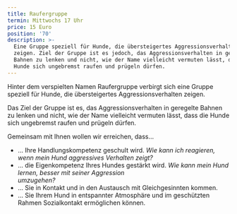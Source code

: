 ```yaml
---
title: Raufergruppe
termin: Mittwochs 17 Uhr
price: 15 Euro
position: '70'
description: >-
  Eine Gruppe speziell für Hunde, die übersteigertes Aggressionsverhalten
  zeigen. Ziel der Gruppe ist es jedoch, das Aggressionsverhalten in geregelte
  Bahnen zu lenken und nicht, wie der Name vielleicht vermuten lässt, dass die
  Hunde sich ungebremst raufen und prügeln dürfen.
---
```

Hinter dem verspielten Namen Raufergruppe verbirgt sich eine Gruppe speziell für Hunde, die übersteigertes Aggressionsverhalten zeigen. 

Das Ziel der Gruppe ist es, das Aggressionsverhalten in geregelte Bahnen zu lenken und nicht, wie der Name vielleicht vermuten lässt, dass die Hunde sich ungebremst raufen und prügeln dürfen.

Gemeinsam mit Ihnen wollen wir erreichen, dass…

* … Ihre Handlungskompetenz geschult wird. _Wie kann ich reagieren, wenn mein Hund aggressives Verhalten zeigt?_
* ... die Eigenkompetenz Ihres Hundes gestärkt wird. _Wie kann mein Hund lernen, besser mit seiner Aggression_\
     _umzugehen?_
* … Sie in Kontakt und in den Austausch mit Gleichgesinnten kommen.
* … Sie Ihrem Hund in entspannter Atmosphäre und im geschützten Rahmen Sozialkontakt ermöglichen können.
